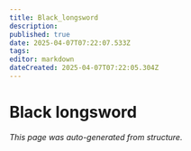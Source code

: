 ```yaml
---
title: Black_longsword
description: 
published: true
date: 2025-04-07T07:22:07.533Z
tags: 
editor: markdown
dateCreated: 2025-04-07T07:22:05.304Z
---
```


# Black longsword

*This page was auto-generated from structure.*